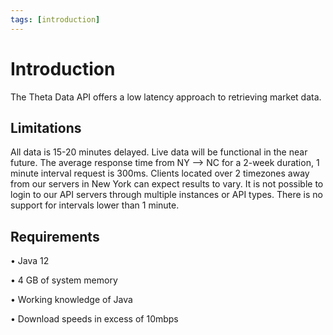```yaml
---
tags: [introduction]
---
```


# Introduction

 The Theta Data API offers a low latency approach to retrieving market data.

## Limitations

  All data is 15-20 minutes delayed. Live data will be functional in the near future. The average response time from NY --> NC for a 2-week duration, 1 minute interval request is 300ms. Clients located over 2 timezones away from our servers in New York can expect results to vary. It is not possible to login to our API servers through multiple instances or API types. There is no support for intervals lower than 1 minute.

## Requirements
• Java 12

• 4 GB of system memory

• Working knowledge of Java

• Download speeds in excess of 10mbps